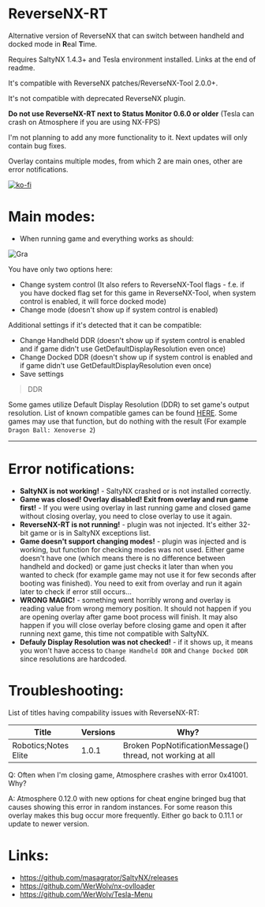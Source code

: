 # ReverseNX-RT

Alternative version of ReverseNX that can switch between handheld and docked mode in **R**eal **T**ime.

Requires SaltyNX 1.4.3+ and Tesla environment installed. Links at the end of readme.

It's compatible with ReverseNX patches/ReverseNX-Tool 2.0.0+.

It's not compatible with deprecated ReverseNX plugin.

**Do not use ReverseNX-RT next to Status Monitor 0.6.0 or older** (Tesla can crash on Atmosphere if you are using NX-FPS)

I'm not planning to add any more functionality to it. Next updates will only contain bug fixes.

Overlay contains multiple modes, from which 2 are main ones, other are error notifications.

[![ko-fi](https://www.ko-fi.com/img/githubbutton_sm.svg)](https://ko-fi.com/N4N5UMFN)

# Main modes:
- When running game and everything works as should:

![Gra](https://i.imgur.com/ThUbEZ6.jpg) 

You have only two options here:
* Change system control (It also refers to ReverseNX-Tool flags - f.e. if you have docked flag set for this game in ReverseNX-Tool, when system control is enabled, it will force docked mode)
* Change mode (doesn't show up if system control is enabled)

Additional settings if it's detected that it can be compatible:
* Change Handheld DDR (doesn't show up if system control is enabled and if game didn't use GetDefaultDisplayResolution even once)
* Change Docked DDR (doesn't show up if system control is enabled and if game didn't use GetDefaultDisplayResolution even once)
* Save settings

> DDR

Some games utilize Default Display Resolution (DDR) to set game's output resolution. List of known compatible games can be found [HERE](https://github.com/masagrator/ReverseNX-RT/blob/compatible_games/README.md). Some games may use that function, but do nothing with the result (For example `Dragon Ball: Xenoverse 2`)

---

# Error notifications:
- **SaltyNX is not working!** - SaltyNX crashed or is not installed correctly.
- **Game was closed! Overlay disabled! Exit from overlay and run game first!** - If you were using overlay in last running game and closed game without closing overlay, you need to close overlay to use it again.
- **ReverseNX-RT is not running!** - plugin was not injected. It's either 32-bit game or is in SaltyNX exceptions list.
- **Game doesn't support changing modes!** - plugin was injected and is working, but function for checking modes was not used. Either game doesn't have one (which means there is no difference between handheld and docked) or game just checks it later than when you wanted to check (for example game may not use it for few seconds after booting was finished). You need to exit from overlay and run it again later to check if error still occurs...
- **WRONG MAGIC!** - something went horribly wrong and overlay is reading value from wrong memory position. It should not happen if you are opening overlay after game boot process will finish. It may also happen if you will close overlay before closing game and open it after running next game, this time not compatible with SaltyNX.
- **Defauly Display Resolution was not checked!** - if it shows up, it means you won't have access to `Change Handheld DDR` and `Change Docked DDR` since resolutions are hardcoded.

# Troubleshooting:
List of titles having compability issues with ReverseNX-RT:

| Title | Versions | Why? |
| ------------- | ------------- | ------------- |
| Robotics;Notes Elite | 1.0.1 | Broken PopNotificationMessage() thread, not working at all |

Q: Often when I'm closing game, Atmosphere crashes with error 0x41001. Why?

A: Atmosphere 0.12.0 with new options for cheat engine bringed bug that causes showing this error in random instances. For some reason this overlay makes this bug occur more frequently. Either go back to 0.11.1 or update to newer version.

# Links:

- https://github.com/masagrator/SaltyNX/releases
- https://github.com/WerWolv/nx-ovlloader
- https://github.com/WerWolv/Tesla-Menu
